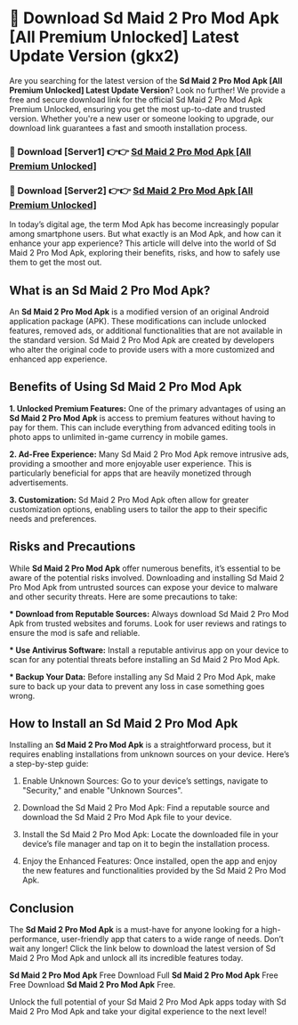 # 🤖 Download Sd Maid 2 Pro Mod Apk [All Premium Unlocked] Latest Update Version (gkx2)

Are you searching for the latest version of the <strong>Sd Maid 2 Pro Mod Apk [All Premium Unlocked] Latest Update Version</strong>? Look no further! We provide a free and secure download link for the official Sd Maid 2 Pro Mod Apk Premium Unlocked, ensuring you get the most up-to-date and trusted version. Whether you're a new user or someone looking to upgrade, our download link guarantees a fast and smooth installation process.


<h3>📌 Download [Server1] 👉👉 <a href="https://hapymods.com?title=Sd+Maid+2+Pro+Mod+Apk&ref=3B1">Sd Maid 2 Pro Mod Apk [All Premium Unlocked]</a></h3>

<h3>📌 Download [Server2] 👉👉 <a href="https://hapymods.com?title=Sd+Maid+2+Pro+Mod+Apk&ref=3B1">Sd Maid 2 Pro Mod Apk [All Premium Unlocked]</a></h3>


In today’s digital age, the term Mod Apk has become increasingly popular among smartphone users. But what exactly is an Mod Apk, and how can it enhance your app experience? This article will delve into the world of Sd Maid 2 Pro Mod Apk, exploring their benefits, risks, and how to safely use them to get the most out.


<h2>What is an Sd Maid 2 Pro Mod Apk?</h2>

An <strong>Sd Maid 2 Pro Mod Apk</strong> is a modified version of an original Android application package (APK). These modifications can include unlocked features, removed ads, or additional functionalities that are not available in the standard version. Sd Maid 2 Pro Mod Apk are created by developers who alter the original code to provide users with a more customized and enhanced app experience.


<h2>Benefits of Using Sd Maid 2 Pro Mod Apk</h2>

<strong> 1. Unlocked Premium Features:</strong> One of the primary advantages of using an <strong>Sd Maid 2 Pro Mod Apk</strong> is access to premium features without having to pay for them. This can include everything from advanced editing tools in photo apps to unlimited in-game currency in mobile games.

<strong> 2. Ad-Free Experience:</strong> Many Sd Maid 2 Pro Mod Apk remove intrusive ads, providing a smoother and more enjoyable user experience. This is particularly beneficial for apps that are heavily monetized through advertisements.

<strong> 3. Customization:</strong> Sd Maid 2 Pro Mod Apk often allow for greater customization options, enabling users to tailor the app to their specific needs and preferences.


<h2>Risks and Precautions</h2>

While <strong>Sd Maid 2 Pro Mod Apk</strong> offer numerous benefits, it’s essential to be aware of the potential risks involved. Downloading and installing Sd Maid 2 Pro Mod Apk from untrusted sources can expose your device to malware and other security threats. Here are some precautions to take:

<strong> * Download from Reputable Sources:</strong> Always download Sd Maid 2 Pro Mod Apk from trusted websites and forums. Look for user reviews and ratings to ensure the mod is safe and reliable.

<strong> * Use Antivirus Software:</strong> Install a reputable antivirus app on your device to scan for any potential threats before installing an Sd Maid 2 Pro Mod Apk.

<strong> * Backup Your Data:</strong> Before installing any Sd Maid 2 Pro Mod Apk, make sure to back up your data to prevent any loss in case something goes wrong.


<h2>How to Install an Sd Maid 2 Pro Mod Apk</h2>

Installing an <strong>Sd Maid 2 Pro Mod Apk</strong> is a straightforward process, but it requires enabling installations from unknown sources on your device. Here’s a step-by-step guide:

 1. Enable Unknown Sources: Go to your device’s settings, navigate to "Security," and enable "Unknown Sources".

 2. Download the Sd Maid 2 Pro Mod Apk: Find a reputable source and download the Sd Maid 2 Pro Mod Apk file to your device.

 3. Install the Sd Maid 2 Pro Mod Apk: Locate the downloaded file in your device’s file manager and tap on it to begin the installation process.

 4. Enjoy the Enhanced Features: Once installed, open the app and enjoy the new features and functionalities provided by the Sd Maid 2 Pro Mod Apk.


<h2><strong>Conclusion</strong></h2>

The <strong>Sd Maid 2 Pro Mod Apk</strong> is a must-have for anyone looking for a high-performance, user-friendly app that caters to a wide range of needs. Don’t wait any longer! Click the link below to download the latest version of Sd Maid 2 Pro Mod Apk and unlock all its incredible features today.

<strong>Sd Maid 2 Pro Mod Apk</strong> Free Download Full <strong>Sd Maid 2 Pro Mod Apk</strong> Free Free Download <strong>Sd Maid 2 Pro Mod Apk</strong> Free.

Unlock the full potential of your Sd Maid 2 Pro Mod Apk apps today with Sd Maid 2 Pro Mod Apk and take your digital experience to the next level!